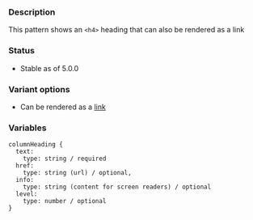 ### Description
This pattern shows an `<h4>` heading that can also be rendered as a link

### Status
* Stable as of 5.0.0

### Variant options
* Can be rendered as a [link](./?p=atoms-column-heading-as-link)

### Variables
~~~
columnHeading {
  text: 
    type: string / required
  href: 
    type: string (url) / optional,
  info:
    type: string (content for screen readers) / optional
  level:
    type: number / optional
}
~~~
